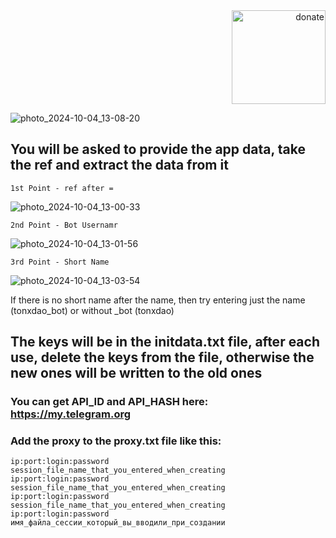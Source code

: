 <div align="right">
  <a href="https://github.com/meKryztal">
    <img src="https://github.com/user-attachments/assets/c381e8c0-e56a-4134-b333-4ec0dffab514" alt="donate" width="150">
  </a>
</div>


![photo_2024-10-04_13-08-20](https://github.com/user-attachments/assets/a3b6811c-4909-4fa7-8864-23563f252df5)

## You will be asked to provide the app data, take the ref and extract the data from it
```
1st Point - ref after = 
```
![photo_2024-10-04_13-00-33](https://github.com/user-attachments/assets/d60aa215-93a3-4497-8da7-ff9697387f51)

```
2nd Point - Bot Usernamr
```
![photo_2024-10-04_13-01-56](https://github.com/user-attachments/assets/15ce725b-a490-45f3-b8dd-3da67de5e6ff)

```
3rd Point - Short Name
```
![photo_2024-10-04_13-03-54](https://github.com/user-attachments/assets/1c8951c4-27b4-4547-8b90-4d1c905ee9fe)

If there is no short name after the name, then try entering just the name (tonxdao_bot) or without _bot (tonxdao)

## The keys will be in the initdata.txt file, after each use, delete the keys from the file, otherwise the new ones will be written to the old ones

### You can get API_ID and API_HASH here: https://my.telegram.org


### Add the proxy to the proxy.txt file like this:

```
ip:port:login:password session_file_name_that_you_entered_when_creating
ip:port:login:password session_file_name_that_you_entered_when_creating
ip:port:login:password session_file_name_that_you_entered_when_creating
ip:port:login:password имя_файла_сессии_который_вы_вводили_при_создании
```



